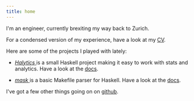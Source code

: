 ```yaml
---
title: home
---
```



I'm an engineer, currently brexiting my way back to Zurich.

For a condensed version of my experience, have a look at my <a
                        href="cv.pdf">CV</a>.<br/>

Here are some of the projects I played with lately:

 * [*Halytics* <i class="fa fa-github"></i>](http://github.com/nmattia/halytics)
   is a small Haskell project making it easy to work with stats and analytics.
   Have a look at the [docs](http://docs.nmattia.com/halytics).

 * [*mask* <i class="fa fa-github"></i>](http://github.com/nmattia/mask) is a
   basic Makefile parser for Haskell. Have a look at the
   [docs](http://docs.nmattia.com/mask).

I've got a few other things going on on [github](http://github.com/nmattia).
